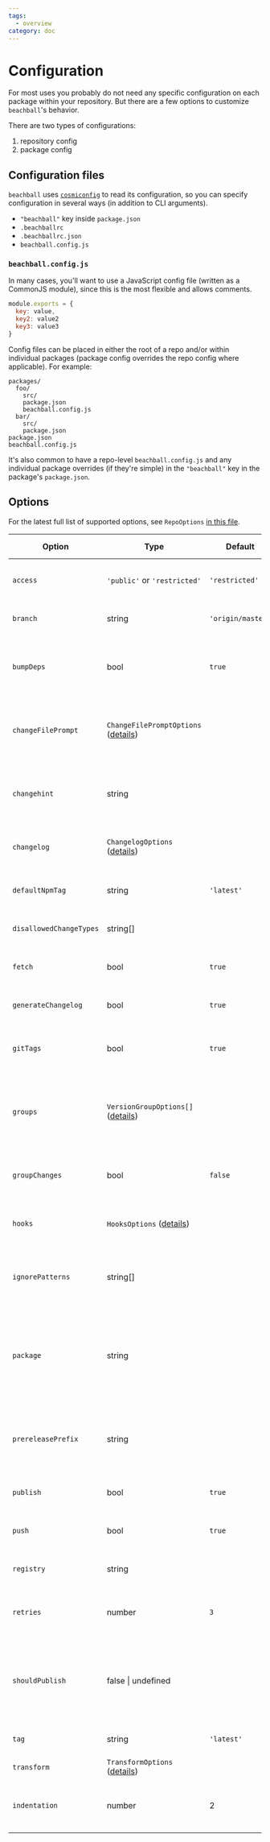 ```yaml
---
tags:
  - overview
category: doc
---
```


# Configuration

For most uses you probably do not need any specific configuration on each package within your repository. But there are a few options to customize `beachball`'s behavior.

There are two types of configurations:

1. repository config
2. package config

## Configuration files

`beachball` uses [`cosmiconfig`](https://github.com/davidtheclark/cosmiconfig) to read its configuration, so you can specify configuration in several ways (in addition to CLI arguments).

- `"beachball"` key inside `package.json`
- `.beachballrc`
- `.beachballrc.json`
- `beachball.config.js`

### `beachball.config.js`

In many cases, you'll want to use a JavaScript config file (written as a CommonJS module), since this is the most flexible and allows comments.

```js
module.exports = {
  key: value,
  key2: value2
  key3: value3
}
```

Config files can be placed in either the root of a repo and/or within individual packages (package config overrides the repo config where applicable). For example:

```
packages/
  foo/
    src/
    package.json
    beachball.config.js
  bar/
    src/
    package.json
package.json
beachball.config.js
```

It's also common to have a repo-level `beachball.config.js` and any individual package overrides (if they're simple) in the `"beachball"` key in the package's `package.json`.

## Options

For the latest full list of supported options, see `RepoOptions` [in this file](https://github.com/microsoft/beachball/blob/master/src/types/BeachballOptions.ts).

| Option                  | Type                                     | Default           | Option Type          | Description                                                                                     |
| ----------------------- | ---------------------------------------- | ----------------- | -------------------- | ----------------------------------------------------------------------------------------------- |
| `access`                | `'public'` or `'restricted'`             | `'restricted'`    | repo                 | publishes private packages access level                                                         |
| `branch`                | string                                   | `'origin/master'` | repo                 | the target branch (with remote)                                                                 |
| `bumpDeps`              | bool                                     | `true`            | repo                 | bump dependent packages during publish (bump A if A depends on B)                               |
| `changeFilePrompt`      | `ChangeFilePromptOptions` ([details][1]) |                   | repo                 | customize the prompt for change files (can be used to add custom fields)                        |
| `changehint`            | string                                   |                   | repo                 | hint message for when change files are not detected but required                                |
| `changelog`             | `ChangelogOptions` ([details][2])        |                   | repo                 | changelog rendering and grouping options                                                        |
| `defaultNpmTag`         | string                                   | `'latest'`        | package              | the default dist-tag used for NPM publish                                                       |
| `disallowedChangeTypes` | string[]                                 |                   | repo, group, package | what change types are disallowed                                                                |
| `fetch`                 | bool                                     | `true`            | repo                 | fetch from remote before doing diff comparisons                                                 |
| `generateChangelog`     | bool                                     | `true`            | repo                 | whether to generate changelog files                                                             |
| `gitTags`               | bool                                     | `true`            | repo, package        | whether to create git tags for published packages (eg: foo_v1.0.1)                              |
| `groups`                | `VersionGroupOptions[]` ([details][3])   |                   | repo                 | specifies groups of packages that need to be version bumped at the same time                    |
| `groupChanges`          | bool                                     | `false`           | repo                 | will write multiple changes to a single changefile                                              |
| `hooks`                 | `HooksOptions` ([details][4])            |                   | repo                 | hooks for custom pre/post publish actions                                                       |
| `ignorePatterns`        | string[]                                 |                   | repo                 | ignore changes in these files (minimatch patterns; negations not supported)                     |
| `package`               | string                                   |                   | repo                 | specifies which package the command relates to (overrides change detection based on `git diff`) |
| `prereleasePrefix`      | string                                   |                   | repo                 | prerelease prefix for packages that are specified to receive a prerelease bump                  |
| `publish`               | bool                                     | `true`            | repo                 | whether to publish to npm registry                                                              |
| `push`                  | bool                                     | `true`            | repo                 | whether to push to the remote git branch                                                        |
| `registry`              | string                                   |                   | repo                 | target NPM registry to publish                                                                  |
| `retries`               | number                                   | `3`               | repo                 | number of retries for a package publish before failing                                          |
| `shouldPublish`         | false \| undefined                       |                   | package              | manually disable publishing of a package by beachball (does not work to force publishing)       |
| `tag`                   | string                                   | `'latest'`        | repo, package        | dist-tag for npm when published                                                                 |
| `transform`             | `TransformOptions` ([details][4])        |                   | repo                 | transformations for change files                                                                |
| `indentation`           | number                                   | 2                 | repo                 | a custom indentendation for the beachball generated files |

[1]: https://github.com/microsoft/beachball/blob/master/src/types/ChangeFilePrompt.ts
[2]: https://github.com/microsoft/beachball/blob/master/src/types/ChangelogOptions.ts
[3]: ../concepts/groups
[4]: https://github.com/microsoft/beachball/blob/master/src/types/BeachballOptions.ts
